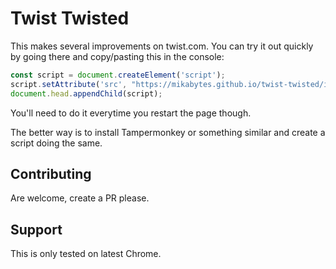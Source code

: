 # Twist Twisted

This makes several improvements on twist.com. You can try it out quickly by going there and copy/pasting this in the console:

```javascript
const script = document.createElement('script'); 
script.setAttribute('src', "https://mikabytes.github.io/twist-twisted/index.js"); 
document.head.appendChild(script);
```

You'll need to do it everytime you restart the page though. 

The better way is to install Tampermonkey or something similar and create a script doing the same.


## Contributing

Are welcome, create a PR please.


## Support

This is only tested on latest Chrome.
